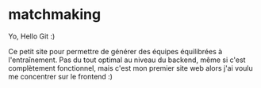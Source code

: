 # matchmaking
Yo, Hello Git :)

Ce petit site pour permettre de générer des équipes équilibrées à l'entraînement. Pas du tout optimal au niveau du backend, même si c'est complètement fonctionnel, mais c'est mon premier site web alors j'ai voulu me concentrer sur le frontend :)
